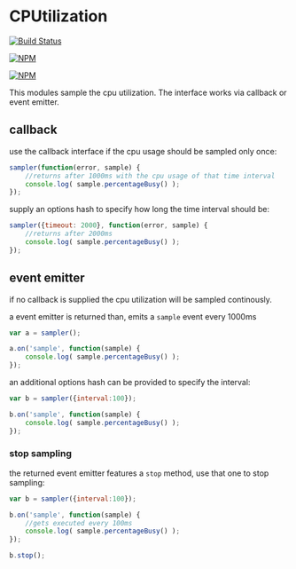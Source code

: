 # CPUtilization

[![Build Status](https://travis-ci.org/zaphod1984/cputilization.png)](https://travis-ci.org/zaphod1984/cputilization)

[![NPM](https://nodei.co/npm/cputilization.png)](https://nodei.co/npm/cputilization/)

[![NPM](https://nodei.co/npm-dl/cputilization.png?months=3)](https://nodei.co/npm/cputilization/)

This modules sample the cpu utilization.
The interface works via callback or event emitter.

## callback
use the callback interface if the cpu usage should be sampled only once:

````javascript
sampler(function(error, sample) {
    //returns after 1000ms with the cpu usage of that time interval
    console.log( sample.percentageBusy() );
});
````

supply an options hash to specify how long the time interval should be:
````javascript
sampler({timeout: 2000}, function(error, sample) {
    //returns after 2000ms
    console.log( sample.percentageBusy() );
});
````

## event emitter
if no callback is supplied the cpu utilization will be sampled continously.

a event emitter is returned than, emits a `sample` event every 1000ms

````javascript
var a = sampler();

a.on('sample', function(sample) {
    console.log( sample.percentageBusy() );
});
````

an additional options hash can be provided to specify the interval:
````javascript
var b = sampler({interval:100});

b.on('sample', function(sample) {
    console.log( sample.percentageBusy() );
});
````

### stop sampling
the returned event emitter features a `stop` method, use that one to stop sampling:

````javascript
var b = sampler({interval:100});

b.on('sample', function(sample) {
    //gets executed every 100ms
    console.log( sample.percentageBusy() );
});

b.stop();
````
